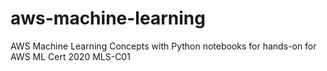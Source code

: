 # aws-machine-learning
AWS Machine Learning Concepts with Python notebooks for hands-on for AWS ML Cert 2020 MLS-C01
